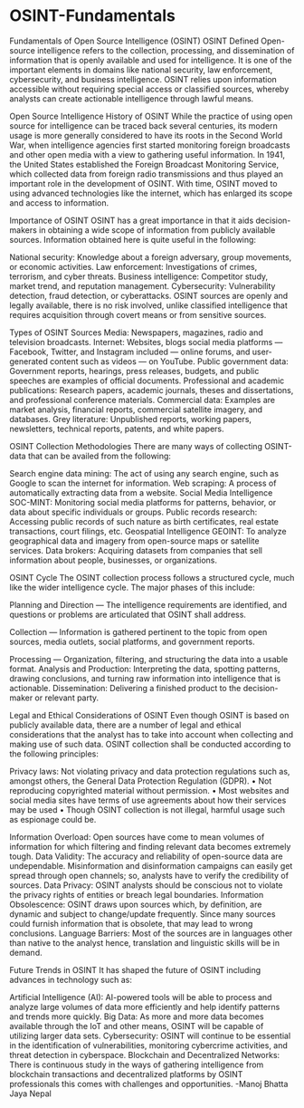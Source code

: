 # OSINT-Fundamentals
Fundamentals of Open Source Intelligence (OSINT)
OSINT Defined
Open-source intelligence refers to the collection, processing, and dissemination of information that is openly available and used for intelligence. It is one of the important elements in domains like national security, law enforcement, cybersecurity, and business intelligence. OSINT relies upon information accessible without requiring special access or classified sources, whereby analysts can create actionable intelligence through lawful means.

Open Source Intelligence
History of OSINT
While the practice of using open source for intelligence can be traced back several centuries, its modern usage is more generally considered to have its roots in the Second World War, when intelligence agencies first started monitoring foreign broadcasts and other open media with a view to gathering useful information. In 1941, the United States established the Foreign Broadcast Monitoring Service, which collected data from foreign radio transmissions and thus played an important role in the development of OSINT. With time, OSINT moved to using advanced technologies like the internet, which has enlarged its scope and access to information.

Importance of OSINT
OSINT has a great importance in that it aids decision-makers in obtaining a wide scope of information from publicly available sources. Information obtained here is quite useful in the following:

National security: Knowledge about a foreign adversary, group movements, or economic activities.
Law enforcement: Investigations of crimes, terrorism, and cyber threats.
Business intelligence: Competitor study, market trend, and reputation management.
Cybersecurity: Vulnerability detection, fraud detection, or cyberattacks.
OSINT sources are openly and legally available, there is no risk involved, unlike classified intelligence that requires acquisition through covert means or from sensitive sources.

Types of OSINT Sources
Media: Newspapers, magazines, radio and television broadcasts.
Internet: Websites, blogs social media platforms — Facebook, Twitter, and Instagram included — online forums, and user-generated content such as videos — on YouTube.
Public government data: Government reports, hearings, press releases, budgets, and public speeches are examples of official documents.
Professional and academic publications: Research papers, academic journals, theses and dissertations, and professional conference materials.
Commercial data: Examples are market analysis, financial reports, commercial satellite imagery, and databases.
Grey literature: Unpublished reports, working papers, newsletters, technical reports, patents, and white papers.

OSINT Collection Methodologies
There are many ways of collecting OSINT-data that can be availed from the following:

Search engine data mining: The act of using any search engine, such as Google to scan the internet for information.
Web scraping: A process of automatically extracting data from a website.
Social Media Intelligence SOC-MINT: Monitoring social media platforms for patterns, behavior, or data about specific individuals or groups.
Public records research: Accessing public records of such nature as birth certificates, real estate transactions, court filings, etc.
Geospatial Intelligence GEOINT: To analyze geographical data and imagery from open-source maps or satellite services.
Data brokers: Acquiring datasets from companies that sell information about people, businesses, or organizations.

OSINT Cycle
The OSINT collection process follows a structured cycle, much like the wider intelligence cycle. The major phases of this include:

Planning and Direction — The intelligence requirements are identified, and questions or problems are articulated that OSINT shall address.

Collection — Information is gathered pertinent to the topic from open sources, media outlets, social platforms, and government reports.

Processing — Organization, filtering, and structuring the data into a usable format.
Analysis and Production: Interpreting the data, spotting patterns, drawing conclusions, and turning raw information into intelligence that is actionable.
Dissemination: Delivering a finished product to the decision-maker or relevant party.

Legal and Ethical Considerations of OSINT
Even though OSINT is based on publicly available data, there are a number of legal and ethical considerations that the analyst has to take into account when collecting and making use of such data. OSINT collection shall be conducted according to the following principles:

Privacy laws: Not violating privacy and data protection regulations such as, amongst others, the General Data Protection Regulation (GDPR).
• Not reproducing copyrighted material without permission.
• Most websites and social media sites have terms of use agreements about how their services may be used
• Though OSINT collection is not illegal, harmful usage such as espionage could be.

Information Overload: Open sources have come to mean volumes of information for which filtering and finding relevant data becomes extremely tough.
Data Validity: The accuracy and reliability of open-source data are undependable. Misinformation and disinformation campaigns can easily get spread through open channels; so, analysts have to verify the credibility of sources.
Data Privacy: OSINT analysts should be conscious not to violate the privacy rights of entities or breach legal boundaries.
Information Obsolescence: OSINT draws upon sources which, by definition, are dynamic and subject to change/update frequently. Since many sources could furnish information that is obsolete, that may lead to wrong conclusions.
Language Barriers: Most of the sources are in languages other than native to the analyst hence, translation and linguistic skills will be in demand.

Future Trends in OSINT
It has shaped the future of OSINT including advances in technology such as:

Artificial Intelligence (AI): AI-powered tools will be able to process and analyze large volumes of data more efficiently and help identify patterns and trends more quickly.
Big Data: As more and more data becomes available through the IoT and other means, OSINT will be capable of utilizing larger data sets.
Cybersecurity: OSINT will continue to be essential in the identification of vulnerabilities, monitoring cybercrime activities, and threat detection in cyberspace.
Blockchain and Decentralized Networks: There is continuous study in the ways of gathering intelligence from blockchain transactions and decentralized platforms by OSINT professionals this comes with challenges and opportunities. -Manoj Bhatta Jaya Nepal





